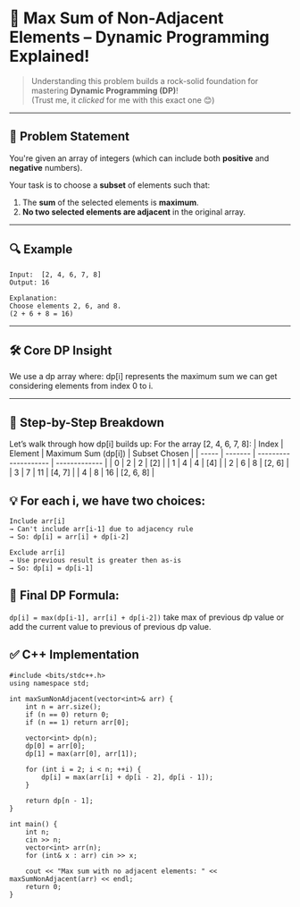 # 🚀 Max Sum of Non-Adjacent Elements – Dynamic Programming Explained!

> Understanding this problem builds a rock-solid foundation for mastering **Dynamic Programming (DP)**!  
> (Trust me, it *clicked* for me with this exact one 😊)

---

## 🧠 Problem Statement

You're given an array of integers (which can include both **positive** and **negative** numbers).

Your task is to choose a **subset** of elements such that:
1. The **sum** of the selected elements is **maximum**.
2. **No two selected elements are adjacent** in the original array.

---

## 🔍 Example

```plaintext
Input:  [2, 4, 6, 7, 8]
Output: 16

Explanation:
Choose elements 2, 6, and 8.
(2 + 6 + 8 = 16)
```
---
## 🛠️ Core DP Insight
We use a dp array where:
    dp[i] represents the maximum sum we can get considering elements from index 0 to i.

---
## 🧩 Step-by-Step Breakdown
Let’s walk through how dp[i] builds up:
For the array [2, 4, 6, 7, 8]:
| Index | Element | Maximum Sum (dp\[i]) | Subset Chosen |
| ----- | ------- | -------------------- | ------------- |
| 0     | 2       | 2                    | \[2]          |
| 1     | 4       | 4                    | \[4]          |
| 2     | 6       | 8                    | \[2, 6]       |
| 3     | 7       | 11                   | \[4, 7]       |
| 4     | 8       | 16                   | \[2, 6, 8]    |


## 💡 For each i, we have two choices:
```
Include arr[i]
→ Can't include arr[i-1] due to adjacency rule
→ So: dp[i] = arr[i] + dp[i-2]

Exclude arr[i]
→ Use previous result is greater then as-is
→ So: dp[i] = dp[i-1]
```

## 🧾 Final DP Formula:
 `dp[i] = max(dp[i-1], arr[i] + dp[i-2])` 
 take max of previous dp value or add the current value to previous of previous dp value.

## ✅ C++ Implementation
```
#include <bits/stdc++.h>
using namespace std;

int maxSumNonAdjacent(vector<int>& arr) {
    int n = arr.size();
    if (n == 0) return 0;
    if (n == 1) return arr[0];

    vector<int> dp(n);
    dp[0] = arr[0];
    dp[1] = max(arr[0], arr[1]);

    for (int i = 2; i < n; ++i) {
        dp[i] = max(arr[i] + dp[i - 2], dp[i - 1]);
    }

    return dp[n - 1];
}

int main() {
    int n;
    cin >> n;
    vector<int> arr(n);
    for (int& x : arr) cin >> x;

    cout << "Max sum with no adjacent elements: " << maxSumNonAdjacent(arr) << endl;
    return 0;
}
```

